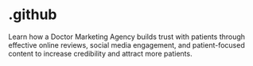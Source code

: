 # .github
Learn how a Doctor Marketing Agency builds trust with patients through effective online reviews, social media engagement, and patient-focused content to increase credibility and attract more patients.
